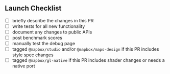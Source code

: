 ## Launch Checklist

<!-- Thanks for the PR! Feel free to add or remove items from the checklist. -->

 - [ ] briefly describe the changes in this PR
 - [ ] write tests for all new functionality
 - [ ] document any changes to public APIs
 - [ ] post benchmark scores
 - [ ] manually test the debug page
 - [ ] tagged `@mapbox/studio` and/or `@mapbox/maps-design` if this PR includes style spec changes
 - [ ] tagged `@mapbox/gl-native` if this PR includes shader changes or needs a native port
